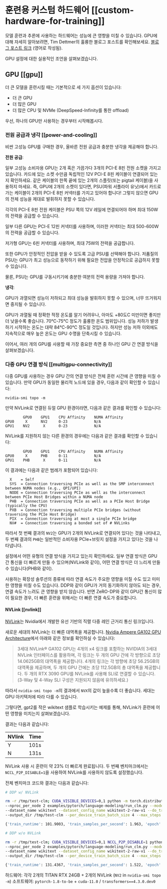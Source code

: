 <!---
Copyright 2022 The HuggingFace Team. All rights reserved.

Licensed under the Apache License, Version 2.0 (the "License");
you may not use this file except in compliance with the License.
You may obtain a copy of the License at

    http://www.apache.org/licenses/LICENSE-2.0

Unless required by applicable law or agreed to in writing, software
distributed under the License is distributed on an "AS IS" BASIS,
WITHOUT WARRANTIES OR CONDITIONS OF ANY KIND, either express or implied.
See the License for the specific language governing permissions and
limitations under the License.

⚠️ Note that this file is in Markdown but contain specific syntax for our doc-builder (similar to MDX) that may not be
rendered properly in your Markdown viewer.

-->


# 훈련용 커스텀 하드웨어 [[custom-hardware-for-training]]

모델 훈련과 추론에 사용하는 하드웨어는 성능에 큰 영향을 미칠 수 있습니다. GPU에 대해 자세히 알아보려면, Tim Dettmer의 훌륭한 블로그 포스트를 확인해보세요. [블로그 포스트 링크](https://timdettmers.com/2020/09/07/which-gpu-for-deep-learning/) (영어로 작성됨).

GPU 설정에 대한 실용적인 조언을 살펴보겠습니다.

## GPU [[gpu]]
더 큰 모델을 훈련시킬 때는 기본적으로 세 가지 옵션이 있습니다:
- 더 큰 GPU
- 더 많은 GPU
- 더 많은 CPU 및 NVMe (DeepSpeed-Infinity를 통한 offload)

우선, 하나의 GPU만 사용하는 경우부터 시작해봅시다.

### 전원 공급과 냉각 [[power-and-cooling]]

비싼 고성능 GPU를 구매한 경우, 올바른 전원 공급과 충분한 냉각을 제공해야 합니다.

**전원 공급**:

일부 고성능 소비자용 GPU는 2개 혹은 가끔가다 3개의 PCI-E 8핀 전원 소켓을 가지고 있습니다. 카드에 있는 소켓 수만큼 독립적인 12V PCI-E 8핀 케이블이 연결되어 있는지 확인하세요. 같은 케이블의 한쪽 끝에 있는 2개의 스플릿(또는 pigtail 케이블)을 사용하지 마세요. 즉, GPU에 2개의 소켓이 있다면, PSU(파워 서플라이 유닛)에서 카드로 가는 케이블이 2개의 PCI-E 8핀 커넥터를 가지고 있어야 합니다! 그렇지 않으면 GPU의 전체 성능을 제대로 발휘하지 못할 수 있습니다.

각각의 PCI-E 8핀 전원 케이블은 PSU 쪽의 12V 레일에 연결되어야 하며 최대 150W의 전력을 공급할 수 있습니다.

일부 다른 GPU는 PCI-E 12핀 커넥터를 사용하며, 이러한 커넥터는 최대 500-600W의 전력을 공급할 수 있습니다.

저가형 GPU는 6핀 커넥터를 사용하며, 최대 75W의 전력을 공급합니다.

또한 GPU가 안정적인 전압을 받을 수 있도록 고급 PSU를 선택해야 합니다. 저품질의 PSU는 GPU가 최고 성능으로 동작하기 위해 필요한 전압을 안정적으로 공급하지 못할 수 있습니다.

물론, PSU는 GPU를 구동시키기에 충분한 여분의 전력 용량을 가져야 합니다.

**냉각**:

GPU가 과열되면 성능이 저하되고 최대 성능을 발휘하지 못할 수 있으며, 너무 뜨거워지면 중지될 수 있습니다.

GPU가 과열될 때 정확한 적정 온도를 알기 어려우나, 아마도 +80도C 미만이면 좋지만 더 낮을수록 좋습니다. 70℃-75℃ 정도가 훌륭한 온도 범위입니다. 성능 저하가 발생하기 시작하는 온도는 대략 84℃-90℃ 정도일 것입니다. 하지만 성능 저하 이외에도 지속적으로 매우 높은 온도는 GPU 수명을 단축시킬 수 있습니다.

이어서, 여러 개의 GPU를 사용할 때 가장 중요한 측면 중 하나인 GPU 간 연결 방식을 살펴보겠습니다.

### 다중 GPU 연결 방식 [[multigpu-connectivity]]

다중 GPU를 사용하는 경우 GPU 간의 연결 방식은 전체 훈련 시간에 큰 영향을 미칠 수 있습니다. 만약 GPU가 동일한 물리적 노드에 있을 경우, 다음과 같이 확인할 수 있습니다:

```
nvidia-smi topo -m
```

만약 NVLink로 연결된 듀얼 GPU 환경이라면, 다음과 같은 결과를 확인할 수 있습니다:

```
        GPU0    GPU1    CPU Affinity    NUMA Affinity
GPU0     X      NV2     0-23            N/A
GPU1    NV2      X      0-23            N/A
```

NVLink를 지원하지 않는 다른 환경의 경우에는 다음과 같은 결과를 확인할 수 있습니다:
```
        GPU0    GPU1    CPU Affinity    NUMA Affinity
GPU0     X      PHB     0-11            N/A
GPU1    PHB      X      0-11            N/A
```

이 결과에는 다음과 같은 범례가 포함되어 있습니다:

```
  X    = Self
  SYS  = Connection traversing PCIe as well as the SMP interconnect between NUMA nodes (e.g., QPI/UPI)
  NODE = Connection traversing PCIe as well as the interconnect between PCIe Host Bridges within a NUMA node
  PHB  = Connection traversing PCIe as well as a PCIe Host Bridge (typically the CPU)
  PXB  = Connection traversing multiple PCIe bridges (without traversing the PCIe Host Bridge)
  PIX  = Connection traversing at most a single PCIe bridge
  NV#  = Connection traversing a bonded set of # NVLinks
```

따라서 첫 번째 결과의 `NV2`는 GPU가 2개의 NVLink로 연결되어 있다는 것을 나타내고, 두 번째 결과의 `PHB`는 일반적인 소비자용 PCIe+브릿지 설정을 가지고 있다는 것을 나타냅니다.

설정에서 어떤 유형의 연결 방식을 가지고 있는지 확인하세요. 일부 연결 방식은 GPU 간 통신을 더 빠르게 만들 수 있으며(NVLink와 같이), 어떤 연결 방식은 더 느리게 만들 수 있습니다(PHB와 같이).

사용하는 확장성 솔루션의 종류에 따라 연결 속도가 주요한 영향을 미칠 수도 있고 미미한 영향을 미칠 수도 있습니다. DDP와 같이 GPU가 거의 동기화하지 않아도 되는 경우, 연결 속도가 느려도 큰 영향을 받지 않습니다. 반면 ZeRO-DP와 같이 GPU간 통신이 많이 필요한 경우, 더 빠른 훈련을 위해서는 더 빠른 연결 속도가 중요합니다.

#### NVLink [[nvlink]]

[NVLink](https://en.wikipedia.org/wiki/NVLink)는 Nvidia에서 개발한 유선 기반의 직렬 다중 레인 근거리 통신 링크입니다.

새로운 세대의 NVLink는 더 빠른 대역폭을 제공합니다. [Nvidia Ampere GA102 GPU Architecture](https://www.nvidia.com/content/dam/en-zz/Solutions/geforce/ampere/pdf/NVIDIA-ampere-GA102-GPU-Architecture-Whitepaper-V1.pdf)에서 아래와 같은 정보를 확인하실 수 있습니다:

> 3세대 NVLink®
> GA102 GPU는 4개의 x4 링크를 포함하는 NVIDIA의 3세대 NVLink 인터페이스를 활용하며,
> 각 링크는 두 개의 GPU 간에 각 방향으로 초당 14.0625GB의 대역폭을 제공합니다.
> 4개의 링크는 각 방향에 초당 56.25GB의 대역폭을 제공하며, 두 개의 GPU 간에는 초당 112.5GB의 총 대역폭을 제공합니다.
> 두 개의 RTX 3090 GPU를 NVLink를 사용해 SLI로 연결할 수 있습니다.
> (3-Way 및 4-Way SLI 구성은 지원되지 않음에 유의하세요.)


따라서 `nvidia-smi topo -m`의 결과에서 `NVX`의 값이 높을수록 더 좋습니다. 세대는 GPU 아키텍처에 따라 다를 수 있습니다.

그렇다면, gpt2를 작은 wikitext 샘플로 학습시키는 예제를 통해, NVLink가 훈련에 어떤 영향을 미치는지 살펴보겠습니다.

결과는 다음과 같습니다:


| NVlink | Time |
| -----  | ---: |
| Y      | 101s |
| N      | 131s |


NVLink 사용 시 훈련이 약 23% 더 빠르게 완료됩니다. 두 번째 벤치마크에서는 `NCCL_P2P_DISABLE=1`을 사용하여 NVLink를 사용하지 않도록 설정했습니다.

전체 벤치마크 코드와 결과는 다음과 같습니다:

```bash
# DDP w/ NVLink

rm -r /tmp/test-clm; CUDA_VISIBLE_DEVICES=0,1 python -m torch.distributed.launch \
--nproc_per_node 2 examples/pytorch/language-modeling/run_clm.py --model_name_or_path gpt2 \
--dataset_name wikitext --dataset_config_name wikitext-2-raw-v1 --do_train \
--output_dir /tmp/test-clm --per_device_train_batch_size 4 --max_steps 200

{'train_runtime': 101.9003, 'train_samples_per_second': 1.963, 'epoch': 0.69}

# DDP w/o NVLink

rm -r /tmp/test-clm; CUDA_VISIBLE_DEVICES=0,1 NCCL_P2P_DISABLE=1 python -m torch.distributed.launch \
--nproc_per_node 2 examples/pytorch/language-modeling/run_clm.py --model_name_or_path gpt2 \
--dataset_name wikitext --dataset_config_name wikitext-2-raw-v1 --do_train
--output_dir /tmp/test-clm --per_device_train_batch_size 4 --max_steps 200

{'train_runtime': 131.4367, 'train_samples_per_second': 1.522, 'epoch': 0.69}
```

하드웨어: 각각 2개의 TITAN RTX 24GB + 2개의 NVLink (`NV2` in `nvidia-smi topo -m`)
소프트웨어: `pytorch-1.8-to-be` + `cuda-11.0` / `transformers==4.3.0.dev0`
